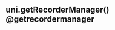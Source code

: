 ## uni.getRecorderManager() @getrecordermanager

<!-- UTSAPIJSON.getRecorderManager.description -->

<!-- UTSAPIJSON.getRecorderManager.param -->

<!-- UTSAPIJSON.getRecorderManager.returnValue -->

<!-- UTSAPIJSON.getRecorderManager.compatibility -->

<!-- UTSAPIJSON.getRecorderManager.tutorial -->

<!-- UTSAPIJSON.general_type.name -->

<!-- UTSAPIJSON.general_type.param -->